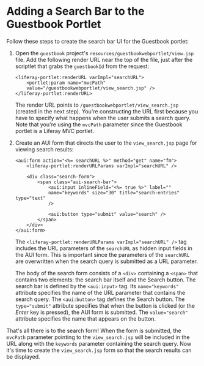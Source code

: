 # Adding a Search Bar to the Guestbook Portlet [](id=adding-a-search-bar-to-the-guestbook-portlet)

Follow these steps to create the search bar UI for the Guestbook portlet:

1.  Open the `guestbook` project's `resources/guestbookwebportlet/view.jsp`
    file. Add the following render URL near the top of the file, just after the
    scriptlet that grabs the `guestbookId` from the request:

        <liferay-portlet:renderURL varImpl="searchURL">
            <portlet:param name="mvcPath" 
            value="/guestbookwebportlet/view_search.jsp" />
        </liferay-portlet:renderURL>

    The render URL points to `/guestbookwebportlet/view_search.jsp` (created in
    the next step). You're constructing the URL first because you have to
    specify what happens when the user submits a search query. Note that you're
    using the `mvcPath` parameter since the Guestbook portlet is a Liferay MVC
    portlet.

2.  Create an AUI form that directs the user to the `view_search.jsp` page for
    viewing search results:

        <aui:form action="<%= searchURL %>" method="get" name="fm">
            <liferay-portlet:renderURLParams varImpl="searchURL" />

            <div class="search-form">
                <span class="aui-search-bar">
                    <aui:input inlineField="<%= true %>" label="" 
                    name="keywords" size="30" title="search-entries" type="text"
                    />

                    <aui:button type="submit" value="search" />
                </span>
            </div>
        </aui:form>

    The `<liferay-portlet:renderURLParams varImpl="searchURL" />` tag includes
    the URL parameters of the `searchURL` as hidden input fields in the AUI
    form. This is important since the parameters of the `searchURL` are
    overwritten when the search query is submitted as a URL parameter.

    The body of the search form consists of a `<div>` containing a `<span>` that
    contains two elements: the search bar itself and the Search button. The 
    search bar is defined by the `<aui:input>` tag. Its `name="keywords"` 
    attribute specifies the name of the URL parameter that contains the search 
    query. The `<aui:button>` tag defines the Search button. The `type="submit"` 
    attribute specifies that when the button is clicked (or the *Enter* key is 
    pressed), the AUI form is submitted. The `value="search"` attribute 
    specifies the name that appears on the button.

That's all there is to the search form! When the form is submitted, the
`mvcPath` parameter pointing to the `view_search.jsp` will be included in the
URL along with the `keywords` parameter containing the search query. Now it's
time to create the `view_search.jsp` form so that the search results can be
displayed.
